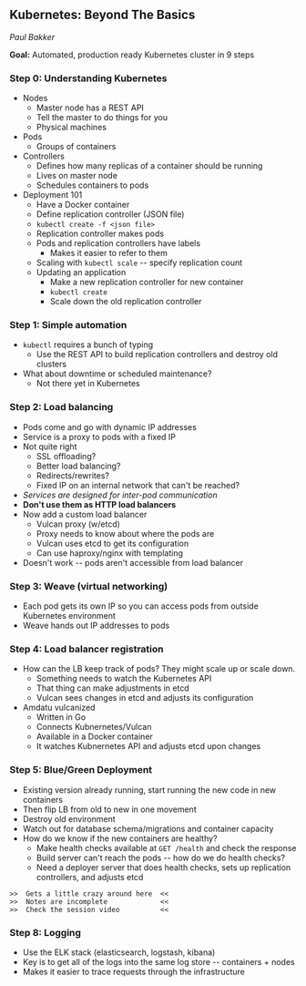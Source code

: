 ## Kubernetes: Beyond The Basics
_Paul Bakker_

**Goal:** Automated, production ready Kubernetes cluster in 9 steps

### Step 0: Understanding Kubernetes
* Nodes
    * Master node has a REST API
    * Tell the master to do things for you
    * Physical machines
* Pods
    * Groups of containers
* Controllers
    * Defines how many replicas of a container should be running
    * Lives on master node
    * Schedules containers to pods
* Deployment 101
    * Have a Docker container
    * Define replication controller (JSON file)
    * `kubectl create -f <json file>`
    * Replication controller makes pods
    * Pods and replication controllers have labels
        * Makes it easier to refer to them
    * Scaling with `kubectl scale` -- specify replication count
    * Updating an application
        * Make a new replication controller for new container
        * `kubectl create`
        * Scale down the old replication controller

### Step 1: Simple automation
* `kubectl` requires a bunch of typing
    * Use the REST API to build replication controllers and destroy old clusters
* What about downtime or scheduled maintenance?
    * Not there yet in Kubernetes

### Step 2: Load balancing
* Pods come and go with dynamic IP addresses
* Service is a proxy to pods with a fixed IP
* Not quite right
    * SSL offloading?
    * Better load balancing?
    * Redirects/rewrites?
    * Fixed IP on an internal network that can't be reached?
* *Services are designed for inter-pod communication*
* **Don't use them as HTTP load balancers**
* Now add a custom load balancer
    * Vulcan proxy (w/etcd)
    * Proxy needs to know about where the pods are
    * Vulcan uses etcd to get its configuration
    * Can use haproxy/nginx with templating
* Doesn't work -- pods aren't accessible from load balancer

### Step 3: Weave (virtual networking)
* Each pod gets its own IP so you can access pods from outside Kubernetes environment
* Weave hands out IP addresses to pods

### Step 4: Load balancer registration
* How can the LB keep track of pods? They might scale up or scale down.
    * Something needs to watch the Kubernetes API
    * That thing can make adjustments in etcd
    * Vulcan sees changes in etcd and adjusts its configuration
* Amdatu vulcanized
    * Written in Go
    * Connects Kubnernetes/Vulcan
    * Available in a Docker container
    * It watches Kubnernetes API and adjusts etcd upon changes

### Step 5: Blue/Green Deployment
* Existing version already running, start running the new code in new containers
* Then flip LB from old to new in one movement
* Destroy old environment
* Watch out for database schema/migrations and container capacity
* How do we know if the new containers are healthy?
    * Make health checks available at `GET /health` and check the response
    * Build server can't reach the pods -- how do we do health checks?
    * Need a deployer server that does health checks, sets up replication controllers, and adjusts etcd

```
>>  Gets a little crazy around here  <<
>>  Notes are incomplete             <<
>>  Check the session video          <<
```

### Step 8: Logging
* Use the ELK stack (elasticsearch, logstash, kibana)
* Key is to get all of the logs into the same log store -- containers + nodes
* Makes it easier to trace requests through the infrastructure
